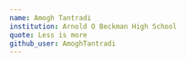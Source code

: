 ```yaml
---
name: Amogh Tantradi
institution: Arnold O Beckman High School
quote: Less is more
github_user: AmoghTantradi
---
```


